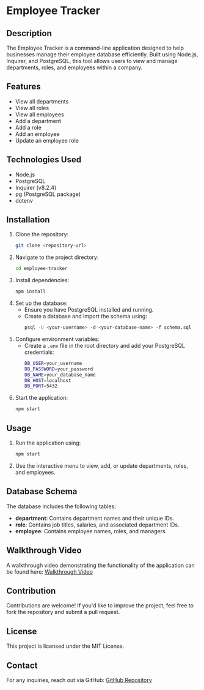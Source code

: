 # Employee Tracker

## Description
The Employee Tracker is a command-line application designed to help businesses manage their employee database efficiently. Built using Node.js, Inquirer, and PostgreSQL, this tool allows users to view and manage departments, roles, and employees within a company.

## Features
- View all departments
- View all roles
- View all employees
- Add a department
- Add a role
- Add an employee
- Update an employee role

## Technologies Used
- Node.js
- PostgreSQL
- Inquirer (v8.2.4)
- pg (PostgreSQL package)
- dotenv

## Installation
1. Clone the repository:
   ```sh
   git clone <repository-url>
   ```
2. Navigate to the project directory:
   ```sh
   cd employee-tracker
   ```
3. Install dependencies:
   ```sh
   npm install
   ```
4. Set up the database:
   - Ensure you have PostgreSQL installed and running.
   - Create a database and import the schema using:
     ```sh
     psql -U <your-username> -d <your-database-name> -f schema.sql
     ```
5. Configure environment variables:
   - Create a `.env` file in the root directory and add your PostgreSQL credentials:
     ```sh
     DB_USER=your_username
     DB_PASSWORD=your_password
     DB_NAME=your_database_name
     DB_HOST=localhost
     DB_PORT=5432
     ```
6. Start the application:
   ```sh
   npm start
   ```

## Usage
1. Run the application using:
   ```sh
   npm start
   ```
2. Use the interactive menu to view, add, or update departments, roles, and employees.

## Database Schema
The database includes the following tables:
- **department**: Contains department names and their unique IDs.
- **role**: Contains job titles, salaries, and associated department IDs.
- **employee**: Contains employee names, roles, and managers.

## Walkthrough Video
A walkthrough video demonstrating the functionality of the application can be found here:
[Walkthrough Video](https://vimeo.com/1066232400?share=copy#t=0)

## Contribution
Contributions are welcome! If you'd like to improve the project, feel free to fork the repository and submit a pull request.

## License
This project is licensed under the MIT License.

## Contact
For any inquiries, reach out via GitHub: [GitHub Repository](https://github.com/VampMina528/Employee-Tracker)